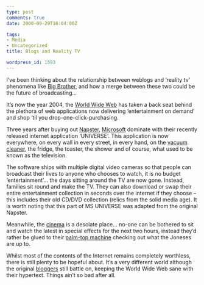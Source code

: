 ```yaml
---
type: post
comments: true
date: 2000-09-29T16:04:00Z

tags:
- Media
- Uncategorized
title: Blogs and Reality TV

wordpress_id: 1593
---
```


I’ve been thinking about the relationship between weblogs and ‘reality tv’ phenomena like [Big Brother](http://www.channel4.com/bigbrother/), and how a merge between these two could be the future of broadcasting...

It’s now the year 2004, the [World Wide Web](http://www.w3c.org) has taken a back seat behind the plethora of web applications now delivering ‘entertainment on demand’ and shop ‘til you drop-one-click-purchasing.

Three years after buying out [Napster](http://www.napster.com), [Microsoft](http://www.microsoft.com) dominate with their recently released internet application ‘UNIVERSE’. This application is now everywhere, on every wall in every street, in every hand, on the [vacuum cleaner](http://www.hoover.co.uk), the fridge, the toaster, the shower and of course, what used to be known as the television.

The software ships with multiple digital video cameras so that people can broadcast their lives to anyone who chooses to watch, it is no budget ‘entertainment’... the days sitting around the TV are now gone. Instead, families sit round and make the TV. They can also download or swap their entire entertainment collection in seconds over the internet if they choose – this includes their old CD/DVD collection (relics from the solid media age). It is worth noting that this part of MS UNIVERSE was adapted from the original Napster.

Meanwhile, the [cinema](http://www.tynecine.org) is a desolate place… no-one can be bothered to sit and watch the latest in special effects for the next two hours, instead they’d rather be glued to their [palm-top machine](http://www.handspring.com) checking out what the Joneses are up to. 

Whilst most of the contents of the Internet remains completely worthless, there is still plenty to be hopeful about.  It’s a very different world although the original [bloggers](http://www.blogger.com) still battle on, keeping the World Wide Web sane with their hypertext. Things ain’t so bad after all.
